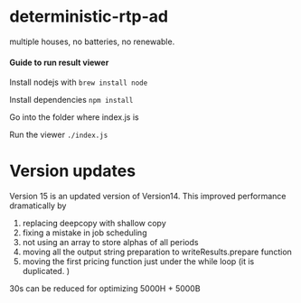 # deterministic-rtp-ad

multiple houses, no batteries, no renewable.

#### Guide to run result viewer

Install nodejs with `brew install node`

Install dependencies `npm install`

Go into the folder where index.js is

Run the viewer `./index.js`

# Version updates
Version 15 is an updated version of Version14.
This improved performance dramatically by
1. replacing deepcopy with shallow copy
2. fixing a mistake in job scheduling
3. not using an array to store alphas of all periods
4. moving all the output string preparation to writeResults.prepare function
5. moving the first pricing function just under the while loop (it is duplicated. )

30s can be reduced for optimizing 5000H + 5000B